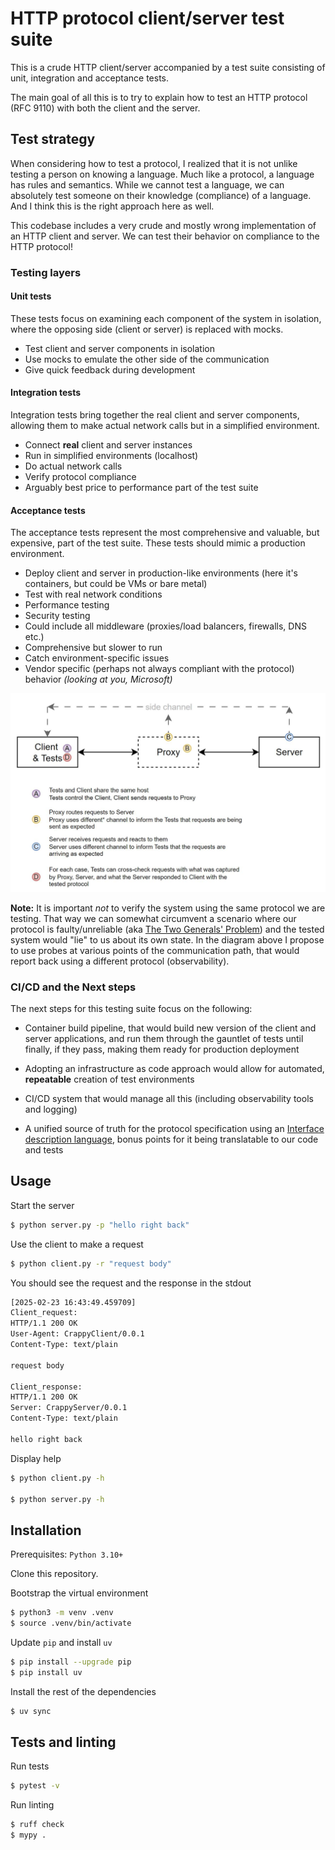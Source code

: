 # HTTP protocol client/server test suite

This is a crude HTTP client/server accompanied by a test suite consisting of unit, integration and acceptance tests.

The main goal of all this is to try to explain how to test an HTTP protocol (RFC 9110) with both the client and the server.

## Test strategy

When considering how to test a protocol, I realized that it is not unlike testing a person on knowing a language. Much like a protocol, a language has rules and semantics.
While we cannot test a language, we can absolutely test someone on their knowledge (compliance) of a language. And I think this is the right approach here as well.

This codebase includes a very crude and mostly wrong implementation of an HTTP client and server. We can test their behavior on compliance to the HTTP protocol!

### Testing layers

#### Unit tests

These tests focus on examining each component of the system in isolation, where the opposing side (client or server) is replaced with mocks.

- Test client and server components in isolation
- Use mocks to emulate the other side of the communication
- Give quick feedback during development

#### Integration tests

Integration tests bring together the real client and server components, allowing them to make actual network calls but in a simplified environment.

- Connect __real__ client and server instances
- Run in simplified environments (localhost)
- Do actual network calls
- Verify protocol compliance
- Arguably best price to performance part of the test suite

#### Acceptance tests

The acceptance tests represent the most comprehensive and valuable, but expensive, part of the test suite. These tests should mimic a production environment.

- Deploy client and server in production-like environments (here it's containers, but could be VMs or bare metal)
- Test with real network conditions
- Performance testing
- Security testing
- Could include all middleware (proxies/load balancers, firewalls, DNS etc.)
- Comprehensive but slower to run
- Catch environment-specific issues
- Vendor specific (perhaps not always compliant with the protocol) behavior _(looking at you, Microsoft)_

![E2E testing with a Proxy diagram](disgram.jpg)

__Note:__ It is important _not_ to verify the system using the same protocol we are testing. That way we can somewhat circumvent a scenario where our protocol is faulty/unreliable (aka [The Two Generals' Problem](https://en.wikipedia.org/wiki/Two_Generals%27_Problem)) and the tested system would "lie" to us about its own state. In the diagram above I propose to use probes at various points of the communication path, that would report back using a different protocol (observability).

### CI/CD and the Next steps

The next steps for this testing suite focus on the following:

- Container build pipeline, that would build new version of the client and server applications, and run them through the gauntlet of tests until finally, if they pass, making them ready for production deployment

- Adopting an infrastructure as code approach would allow for automated, __repeatable__ creation of test environments

- CI/CD system that would manage all this (including observability tools and logging)

- A unified source of truth for the protocol specification using an [Interface description language](https://en.wikipedia.org/wiki/Interface_description_language), bonus points for it being translatable to our code and tests

## Usage

Start the server
```bash
$ python server.py -p "hello right back"
```

Use the client to make a request
```bash
$ python client.py -r "request body"
```

You should see the request and the response in the stdout
```bash
[2025-02-23 16:43:49.459709]
Client_request:
HTTP/1.1 200 OK
User-Agent: CrappyClient/0.0.1
Content-Type: text/plain

request body

Client_response:
HTTP/1.1 200 OK
Server: CrappyServer/0.0.1
Content-Type: text/plain

hello right back
```

Display help

```bash
$ python client.py -h

$ python server.py -h
```

## Installation

Prerequisites: `Python 3.10+`

Clone this repository.

Bootstrap the virtual environment
```bash
$ python3 -m venv .venv
$ source .venv/bin/activate
```

Update `pip` and install `uv`
```bash
$ pip install --upgrade pip
$ pip install uv
```

Install the rest of the dependencies
```bash
$ uv sync
```

## Tests and linting

Run tests
```bash
$ pytest -v
```

Run linting
```bash
$ ruff check
$ mypy .
```
